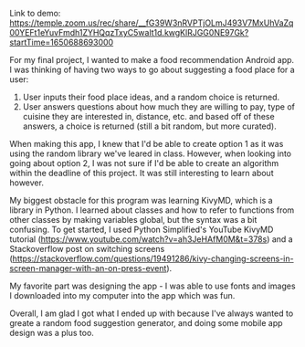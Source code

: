 Link to demo: https://temple.zoom.us/rec/share/__fG39W3nRVPTjOLmJ493V7MxUhVaZq00YEFt1eYuvFmdh1ZYHQqzTxyC5walt1d.kwgKlRJGG0NE97Gk?startTime=1650688693000

For my final project, I wanted to make a food recommendation Android app. I was thinking of having two ways to go about suggesting a food place for a user:

1. User inputs their food place ideas, and a random choice is returned.
2. User answers questions about how much they are willing to pay, type of cuisine they are interested in, distance, etc. and based off of these answers, a choice is returned (still a bit random, but more curated). 

When making this app, I knew that I'd be able to create option 1 as it was using the random library we've leared in class. However, when looking into going about option 2, I was not sure if I'd be able to create an algorithm within the deadline of this project. It was still interesting to learn about however. 

My biggest obstacle for this program was learning KivyMD, which is a library in Python. I learned about classes and how to refer to functions from other classes by making variables global, but the syntax was a bit confusing. To get started, I used Python Simplified's YouTube KivyMD tutorial (https://www.youtube.com/watch?v=ah3JeHAfM0M&t=378s) and a Stackoverflow post on switching screens (https://stackoverflow.com/questions/19491286/kivy-changing-screens-in-screen-manager-with-an-on-press-event).

My favorite part was designing the app - I was able to use fonts and images I downloaded into my computer into the app which was fun. 

Overall, I am glad I got what I ended up with because I've always wanted to greate a random food suggestion generator, and doing some mobile app design was a plus too.
